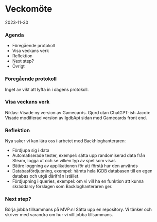 # Veckomöte
2023-11-30

### Agenda
- Föregående protokoll
- Visa veckans verk
- Reflektion
- Next step? 
- Övrigt


### Föregående protokoll
Inget av vikt att lyfta in i dagens protokoll.

### Visa veckans verk
Niklas: Visade ny version av Gamecards. Gjord utan ChatGPT-ish 
Jacob: Visade modifierad version av IgdbApi sidan med Gamecards front end.

### Reflektion
Nya saker vi kan lära oss i arbetet med Backhloghanteraren:
- Fördjupa sig i data
- Automatiserade tester, exempel: sätta upp randomiserad data från Steam, logga ut och se vilken typ av spel som visas
- Bättre loggning av applikationen för att förstå hur den används
- Databasfördjupning, exempel: hämta hela IGDB databasen till en egen databas och utgå därifrån istället.
- Fördjupning i queries, exempel: om vi vill ha en funktion att kunna skräddarsy förslagen som Backloghanteraren ger.

### Next step?
Börja jobba tillsammans på MVP:n! Sätta upp en repository. Vi tänker och skriver med varandra om hur vi vill jobba tillsammans.
